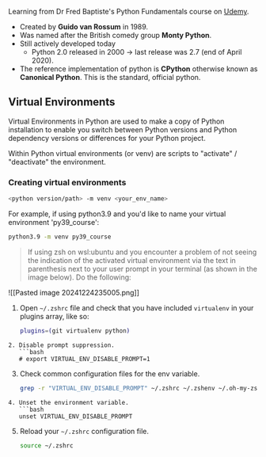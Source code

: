 Learning from Dr Fred Baptiste's Python Fundamentals course on [Udemy](https://www.udemy.com/course/python3-fundamentals/).

- Created by **Guido van Rossum** in 1989.
- Was named after the British comedy group **Monty Python**.
- Still actively developed today
	- Python 2.0 released in 2000 → last release was 2.7 (end of April 2020).
- The reference implementation of python is **CPython** otherwise known as **Canonical Python**. This is the standard, official python.

## Virtual Environments
Virtual Environments in Python are used to make a copy of Python installation to enable you switch between Python versions and Python dependency versions or differences for your Python project.

Within Python virtual environments (or venv) are scripts to "activate" / "deactivate" the environment.

### Creating virtual environments
```bash
<python version/path> -m venv <your_env_name>
```

For example, if using python3.9 and you'd like to name your virtual environment 'py39_course':
```bash
python3.9 -m venv py39_course
```

> If using zsh on wsl:ubuntu and you encounter a problem of not seeing the indication of the activated virtual environment via the text in parenthesis next to your user prompt in your terminal (as shown in the image below). Do the following:

![[Pasted image 20241224235005.png]]
1. Open `~/.zshrc` file and check that you have included `virtualenv` in your plugins array, like so:
   ```bash
   plugins=(git virtualenv python)
```
2. Disable prompt suppression.
   ```bash
   # export VIRTUAL_ENV_DISABLE_PROMPT=1
```
3. Check common configuration files for the env variable.
   ```bash
   grep -r "VIRTUAL_ENV_DISABLE_PROMPT" ~/.zshrc ~/.zshenv ~/.oh-my-zsh/*
```
4. Unset the environment variable.
   ```bash
   unset VIRTUAL_ENV_DISABLE_PROMPT
```
5. Reload your `~/.zshrc` configuration file.
   ```bash
   source ~/.zshrc
```

